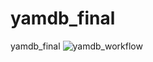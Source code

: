 # yamdb_final
yamdb_final
![yamdb_workflow](https://github.com/gilions/yamdb_final/actions/workflows/yamdb_workflow.yaml/badge.svg)
